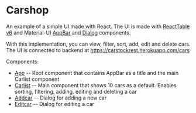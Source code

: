# Carshop

An example of a simple UI made with React. The UI is made with [ReactTable v6](https://github.com/tannerlinsley/react-table/tree/v6) and Material-UI [AppBar](https://material-ui.com/components/app-bar/) and [Dialog](https://material-ui.com/components/dialogs/) components.

With this implementation, you can view, filter, sort, add, edit and delete cars.
The UI is connected to backend at https://carstockrest.herokuapp.com/cars

Components: 
- [App](scr/App.js) -- Root component that contains AppBar as a title and the main Carlist component
- [Carlist](src/components/Carlist.js) -- Main component that shows 10 cars as a default. Enables sorting, filtering, adding, editing and deleting a car
- [Addcar](src/components/Addcar.js) -- Dialog for adding a new car
- [Editcar](src/components/Editcar.js) -- Dialog for editing a car